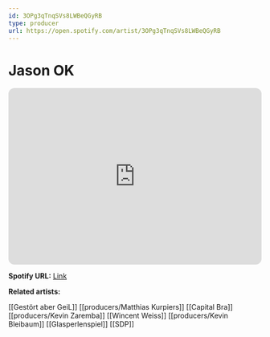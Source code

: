 ```yaml
---
id: 3OPg3qTnqSVs8LWBeQGyRB
type: producer
url: https://open.spotify.com/artist/3OPg3qTnqSVs8LWBeQGyRB
---
```

# Jason OK

<iframe style="border-radius:12px" src="https://open.spotify.com/embed/artist/3OPg3qTnqSVs8LWBeQGyRB" width="100%" height="352" frameBorder="0" allowfullscreen="" allow="autoplay; clipboard-write; encrypted-media; fullscreen; picture-in-picture" loading="lazy"></iframe>

**Spotify URL:** [Link](https://open.spotify.com/artist/3OPg3qTnqSVs8LWBeQGyRB)

**Related artists:**

[[Gestört aber GeiL]]
[[producers/Matthias Kurpiers]]
[[Capital Bra]]
[[producers/Kevin Zaremba]]
[[Wincent Weiss]]
[[producers/Kevin Bleibaum]]
[[Glasperlenspiel]]
[[SDP]]
